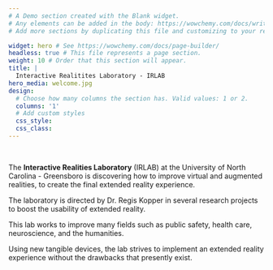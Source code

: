 ```yaml
---
# A Demo section created with the Blank widget.
# Any elements can be added in the body: https://wowchemy.com/docs/writing-markdown-latex/
# Add more sections by duplicating this file and customizing to your requirements.

widget: hero # See https://wowchemy.com/docs/page-builder/
headless: true # This file represents a page section.
weight: 10 # Order that this section will appear.
title: |
  Interactive Realitites Laboratory - IRLAB
hero_media: welcome.jpg
design:
  # Choose how many columns the section has. Valid values: 1 or 2.
  columns: '1'
  # Add custom styles
  css_style:
  css_class:
---
```


<br>



The **Interactive Realities Laboratory** (IRLAB) at the University of North Carolina - Greensboro is discovering how to improve virtual and augmented realities, to create the final extended reality experience.

The laboratory is directed by Dr. Regis Kopper in several research projects to boost the usability of extended reality.

This lab works to improve many fields such as public safety, health care, neuroscience, and the humanities.

Using new tangible devices, the lab strives to implement an extended reality experience without the drawbacks that presently exist.


